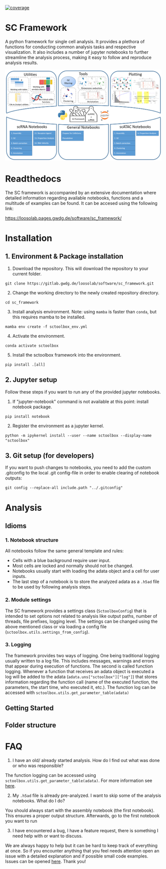 [![coverage](https://gitlab.gwdg.de/loosolab/software/sc_framework/badges/dev/coverage.svg?key_text=coverage&key_width=70)](https://gitlab.gwdg.de/loosolab/software/sc_framework/-/commits/dev)


# SC Framework

A python framework for single cell analysis. It provides a plethora of functions for conducting common analysis tasks and respective visualization. It also includes a number of jupyter notebooks to further streamline the analysis process, making it easy to follow and reproduce analysis results.

![](image/sc_framework_overview.png)

# Readthedocs
The SC framework is accompanied by an extensive documentation where detailed information regarding available notebooks, functions and a multitude of examples can be found. It can be accesed using the following link:

https://loosolab.pages.gwdg.de/software/sc_framework/

# Installation
## 1. Environment & Package installation
1. Download the repository. This will download the repository to your current folder.
```
git clone https://gitlab.gwdg.de/loosolab/software/sc_framework.git
```
2. Change the working directory to the newly created repository directory.
```
cd sc_framework
```
3. Install analysis environment. Note: using `mamba` is faster than `conda`, but this requires mamba to be installed.
```
mamba env create -f sctoolbox_env.yml
```
4. Activate the environment.
```
conda activate sctoolbox
```
5. Install the sctoolbox framework into the environment.
```
pip install .[all]
```

## 2. Jupyter setup
Follow these steps if you want to run any of the provided jupyter notebooks.

1. If "jupyter-notebook" command is not available at this point: install notebook package.
```
pip install notebook
```
2. Register the environment as a jupyter kernel.
```
python -m ipykernel install --user --name sctoolbox --display-name "sctoolbox"
```

## 3. Git setup (for developers)
If you want to push changes to notebooks, you need to add the custom .gitconfig to the local .git config-file in order to enable clearing of notebook outputs:
```
git config --replace-all include.path "../.gitconfig"
```

# Analysis
## Idioms
### 1. Notebook structure
All notebooks follow the same general template and rules:
- Cells with a blue background require user input. 
- Most cells are locked and normally should not be changed.
- Notebooks usually start with loading the adata object and a cell for user inputs.
- The last step of a notebook is to store the analyzed adata as a `.h5ad` file to be used by following analysis steps.

### 2. Module settings
The SC framework provides a settings class (`SctoolboxConfig`) that is intended to set options not related to analysis like output paths, number of threads, file prefixes, logging level. The settings can be changed using the above mentioned class or via loading a config file (`sctoolbox.utils.settings_from_config`).

### 3. Logging
The framework provides two ways of logging. One being traditional logging usually written to a log file. This includes messages, warnings and errors that appear during execution of functions. The second is called function logging. Whenever a function that receives an adata object is executed a log will be added to the adata (`adata.uns["sctoolbox"]["log"]`) that stores information regarding the function call (name of the executed function, the parameters, the start time, who executed it, etc.). The function log can be accessed with `sctoolbox.utils.get_parameter_table(adata)`

## Getting Started


## Folder structure

# FAQ
1. I have an old/ already started analysis. How do I find out what was done or who was responsible?

The function logging can be accessed using `sctoolbox.utils.get_parameter_table(adata)`. For more information see [here](https://loosolab.pages.gwdg.de/software/sc_framework/API/utils.html#sctoolbox.utils.decorator.get_parameter_table).

2. My `.h5ad` file is already pre-analyzed. I want to skip some of the analysis notebooks. What do I do?

You should always start with the assembly notebook (the first notebook). This ensures a proper output structure. Afterwards, go to the first notebook you want to run

3. I have encountered a bug, I have a feature request, there is something I need help with or want to discuss.

We are always happy to help but it can be hard to keep track of everything at once. So if you encounter anything that you feel needs attention open an issue with a detailed explanation and if possible small code examples. Issues can be opened [here](https://gitlab.gwdg.de/loosolab/software/sc_framework/-/issues). Thank you!
